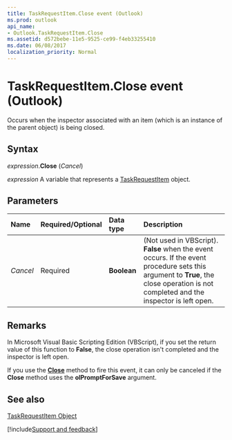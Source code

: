 ```yaml
---
title: TaskRequestItem.Close event (Outlook)
ms.prod: outlook
api_name:
- Outlook.TaskRequestItem.Close
ms.assetid: d572bebe-11e5-9525-ce99-f4eb33255410
ms.date: 06/08/2017
localization_priority: Normal
---
```



# TaskRequestItem.Close event (Outlook)

Occurs when the inspector associated with an item (which is an instance of the parent object) is being closed.


## Syntax

_expression_.**Close** (_Cancel_)

_expression_ A variable that represents a [TaskRequestItem](Outlook.TaskRequestItem.md) object.


## Parameters



|Name|Required/Optional|Data type|Description|
|:-----|:-----|:-----|:-----|
| _Cancel_|Required| **Boolean**|(Not used in VBScript).  **False** when the event occurs. If the event procedure sets this argument to **True**, the close operation is not completed and the inspector is left open.|

## Remarks

In Microsoft Visual Basic Scripting Edition (VBScript), if you set the return value of this function to  **False**, the close operation isn't completed and the inspector is left open.

If you use the  **[Close](Outlook.Inspector.Close(method).md)** method to fire this event, it can only be canceled if the **Close** method uses the **olPromptForSave** argument.


## See also


[TaskRequestItem Object](Outlook.TaskRequestItem.md)

[!include[Support and feedback](~/includes/feedback-boilerplate.md)]